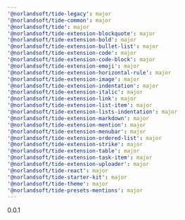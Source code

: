 ```yaml
---
'@norlandsoft/tide-legacy': major
'@norlandsoft/tide-common': major
'@norlandsoft/tide': major
'@norlandsoft/tide-extension-blockquote': major
'@norlandsoft/tide-extension-bold': major
'@norlandsoft/tide-extension-bullet-list': major
'@norlandsoft/tide-extension-code': major
'@norlandsoft/tide-extension-code-block': major
'@norlandsoft/tide-extension-emoji': major
'@norlandsoft/tide-extension-horizontal-rule': major
'@norlandsoft/tide-extension-image': major
'@norlandsoft/tide-extension-indentation': major
'@norlandsoft/tide-extension-italic': major
'@norlandsoft/tide-extension-link': major
'@norlandsoft/tide-extension-list-item': major
'@norlandsoft/tide-extension-lists-indentation': major
'@norlandsoft/tide-extension-markdown': major
'@norlandsoft/tide-extension-mention': major
'@norlandsoft/tide-extension-menubar': major
'@norlandsoft/tide-extension-ordered-list': major
'@norlandsoft/tide-extension-strike': major
'@norlandsoft/tide-extension-table': major
'@norlandsoft/tide-extension-task-item': major
'@norlandsoft/tide-extension-uploader': major
'@norlandsoft/tide-react': major
'@norlandsoft/tide-starter-kit': major
'@norlandsoft/tide-theme': major
'@norlandsoft/tide-presets-mentions': major
---
```


0.0.1
